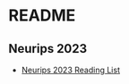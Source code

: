 # README

## Neurips 2023

- [Neurips 2023 Reading List](https://pretty-sodium-5e0.notion.site/NeurIPS-2023-Reading-List-WIP-99a05177288f4dc98ee25291b3168b83)
